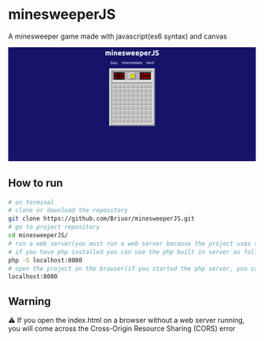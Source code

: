 # minesweeperJS
A minesweeper game made with javascript(es6 syntax) and canvas

![Screenshot](img/minesweeper.png)

## How to run
```sh
# on terminal
# clone or download the repository
git clone https://github.com/Briuor/minesweeperJS.git
# go to project repository
cd minesweeperJS/
# run a web server(you must run a web server because the project uses the  javascript es6 "import" and "export" features)
# if you have php installed you can use the php built in server as follow(run this command inside the project folder minesweeperJS/)
php -S localhost:8080
# open the project on the browser(if you started the php server, you can access)
localhost:8080
```
## Warning
:warning:
If you open the index.html on a browser without a web server running, you will come across the Cross-Origin Resource Sharing (CORS) error
